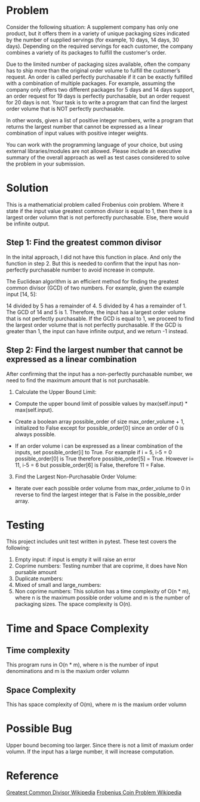 # Problem
Consider the following situation: A supplement company has only one product, but it
offers them in a variety of unique packaging sizes indicated by the number of supplied
servings (for example, 10 days, 14 days, 30 days). Depending on the required servings
for each customer, the company combines a variety of its packages to fulfill the
customer's order.

Due to the limited number of packaging sizes available, often the company has to ship
more than the original order volume to fulfill the customer’s request. An order is called
perfectly purchasable if it can be exactly fulfilled with a combination of multiple
packages. For example, assuming the company only offers two different packages for 5
days and 14 days support, an order request for 19 days is perfectly purchasable, but an
order request for 20 days is not. Your task is to write a program that can find the largest
order volume that is NOT perfectly purchasable.

In other words, given a list of positive integer numbers, write a program that returns the
largest number that cannot be expressed as a linear combination of input values with
positive integer weights.

You can work with the programming language of your choice, but using external
libraries/modules are not allowed. Please include an executive summary of the overall
approach as well as test cases considered to solve the problem in your submission.

# Solution
This is a mathematicial problem called Frobenius coin problem. 
Where it state if the input value greatest common divisor is equal to 1, then there is a largest order volumn that is not perforectly purchasable. Else, there would be infinite output. 

## Step 1: Find the greatest common divisor
In the inital approach, I did not have this function in place. And only the function in step 2. But this is needed to confirm that the input has non-perfectly purchasable number to avoid increase in compute.

The Euclidean algorithm is an efficient method for finding the greatest common divisor (GCD) of two numbers. For example, given the example input [14, 5]:

14 divided by 5 has a remainder of 4.
5 divided by 4 has a remainder of 1.
The GCD of 14 and 5 is 1. Therefore, the input has a largest order volume that is not perfectly purchasable. If the GCD is equal to 1, we proceed to find the largest order volume that is not perfectly purchasable. If the GCD is greater than 1, the input can have infinite output, and we return -1 instead.
 
## Step 2: Find the largest number that cannot be expressed as a linear combination
After confirming that the input has a non-perfectly purchasable number, we need to find the maximum amount that is not purchasable.

1. Calculate the Upper Bound Limit:
* Compute the upper bound limit of possible values by max(self.input) * max(self.input).
*  Create a boolean array possible_order of size max_order_volume + 1, initialized to False except for possible_order[0] since an order of 0 is always possible.

* If an order volume i can be expressed as a linear combination of the inputs, set possible_order[i] to True. For example if i = 5, i-5 = 0 possible_order[0] is True therefore possible_order[5] = True.
However i= 11, i-5 = 6 but possible_order[6] is False, therefore 11 = False.

3. Find the Largest Non-Purchasable Order Volume:
* Iterate over each possible order volume from max_order_volume to 0 in reverse to find the largest integer that is False in the possible_order array.

# Testing
This project includes unit test written in pytest. These test covers the following:
1. Empty input: if input is empty it will raise an error
2. Coprime numbers: Testing number that are coprime, it does have Non pursable amount
3. Duplicate numbers: 
4. Mixed of small and large_numbers:
5. Non coprime numbers: 
This solution has a time complexity of O(n * m), 
where n is the maximum possible order volume and m is the number of packaging sizes. The space complexity is O(n).

# Time and Space Complexity
## Time complexity
This program runs in O(n * m), where n is the number of input denominations and m is the maxium order volumn

## Space Complexity
This has space complexity of O(m), where m is the maxium order volumn

# Possible Bug
Upper bound becoming too larger. Since there is not a limit of maxium order volumn. If the input has a large number, it will increase computation.

# Reference
[Greatest Common Divisor Wikipedia](https://en.wikipedia.org/wiki/Greatest_common_divisor)
[Frobenius Coin Problem Wikipedia](https://en.wikipedia.org/wiki/Coin_problem)
